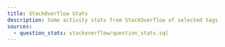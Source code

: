 ```yaml
---
title: StackOverflow Stats
description: Some activity stats from StackOverflow of selected tags
sources:
  - question_stats: stackoverflow/question_stats.sql
---
```


<script>
const colors = ['#5470C6', '#91CC75'];
let options = {
  title: {
    text: 'Question Stats',
    left: 'left'
  },
  color: colors,
  tooltip: {
    trigger: 'axis',
    axisPointer: {
      type: 'cross'
    }
  },
  grid: {
    right: '20%'
  },
  toolbox: {
    feature: {
      dataView: { show: true, readOnly: false },
      restore: { show: true },
      saveAsImage: { show: true }
    }
  },
  legend: {
    data: ['Total Questions', 'Avg. Score']
  },
  xAxis: [
    {
      type: 'category',
      axisTick: {
        alignWithLabel: true
      },
      data: data.question_stats.map(row => row.status)
    }
  ],
  yAxis: [
    {
      type: 'value',
      name: 'Total Questions',
      position: 'left',
      alignTicks: true,
      axisLine: {
        show: true,
        lineStyle: {
          color: colors[0]
        }
      },
      axisLabel: {
        formatter: '{value} questions'
      }
    },
    {
      type: 'value',
      name: 'Avg. Score',
      position: 'right',
      alignTicks: true,
      axisLine: {
        show: true,
        lineStyle: {
          color: colors[1]
        }
      },
      axisLabel: {
        formatter: '{value} points'
      }
    }
  ],
  series: [
    {
      name: 'Total Questions',
      type: 'bar',
      yAxisIndex: 0,
      data: data.question_stats.map(row => row.total_questions)
    },
    {
      name: 'Avg. Score',
      type: 'line',
      yAxisIndex: 1,
      data: data.question_stats.map(row => row.avg_score)
    }
  ]
};
</script>

<ECharts
  config={options}
/>

